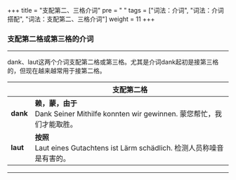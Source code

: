 +++
title = "支配第二、三格介词"
pre = "<i class='fas fa-arrow-circle-right'></i> "
tags = ["词法：介词", "词法：介词搭配", "词法：支配第二、三格介词"]
weight = 11
+++

### 支配第二格或第三格的介词

---

dank、laut这两个介词支配第二格或第三格。尤其是介词dank起初是接第三格的，但现在越来越常用于接第二格。

|          | 支配第二格                                                                               |
| -------- | ---------------------------------------------------------------------------------------- |
| **dank** | **赖，蒙，由于**</br>Dank Seiner Mithilfe konnten wir gewinnen. 蒙您帮忙，我们才能取胜。 |
| **laut** | **按照**</br>Laut eines Gutachtens ist Lärm schädlich. 检测人员称噪音是有害的。          |

---
